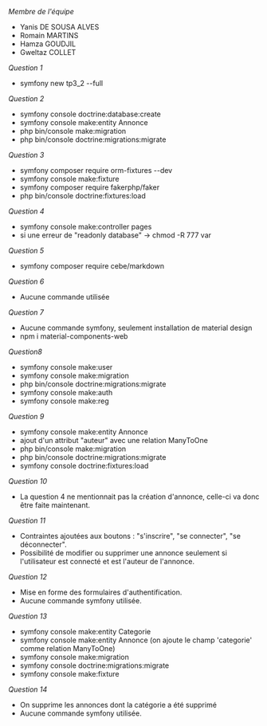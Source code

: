 *Membre de l'équipe*
* Yanis DE SOUSA ALVES
* Romain MARTINS
* Hamza GOUDJIL
* Gweltaz COLLET

*Question 1*
* symfony new tp3_2 --full

*Question 2*
* symfony console doctrine:database:create
* symfony console make:entity Annonce
* php bin/console make:migration
* php bin/console doctrine:migrations:migrate

*Question 3*
* symfony composer require orm-fixtures --dev
* symfony console make:fixture
* symfony composer require fakerphp/faker
* php bin/console doctrine:fixtures:load

*Question 4*
* symfony console make:controller pages
* si une erreur de "readonly database" -> chmod -R 777 var

*Question 5*
* symfony composer require cebe/markdown

*Question 6*
* Aucune commande utilisée

*Question 7*
* Aucune commande symfony, seulement installation de material design
* npm i material-components-web

*Question8*
* symfony console make:user
* symfony console make:migration
* php bin/console doctrine:migrations:migrate
* symfony console make:auth
* symfony console make:reg

*Question 9*
* symfony console make:entity Annonce
* ajout d'un attribut "auteur" avec une relation ManyToOne
* php bin/console make:migration
* php bin/console doctrine:migrations:migrate
* symfony console doctrine:fixtures:load

*Question 10*
* La question 4 ne mentionnait pas la création d'annonce, celle-ci va donc être faite maintenant.

*Question 11*
* Contraintes ajoutées aux boutons : "s'inscrire", "se connecter", "se déconnecter".
* Possibilité de modifier ou supprimer une annonce seulement si l'utilisateur est connecté et est l'auteur de l'annonce.

*Question 12*
* Mise en forme des formulaires d'authentification.
* Aucune commande symfony utilisée.

*Question 13*
* symfony console make:entity Categorie
* symfony console make:entity Annonce (on ajoute le champ 'categorie' comme relation ManyToOne)
* symfony console make:migration
* symfony console doctrine:migrations:migrate
* symfony console make:fixture

*Question 14*
* On supprime les annonces dont la catégorie a été supprimé
* Aucune commande symfony utilisée.
